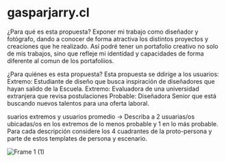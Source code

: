 # gasparjarry.cl
¿Para qué es esta propuesta? 
Exponer mi trabajo como diseñador y fotógrafo, dando a conocer de forma atractiva los distintos proyectos y creaciones que he realizado. Así podré tener un portafolio creativo no solo de mis trabajos, sino que refleje mi identidad y capacidades de forma diferente al comun de los portafoliios.

¿Para quiénes es esta propuesta? 
Esta propuesta se ddirige a los usuarios:
  Extremo: Estudiante de diseño que busca inspiración de diseñadores que hayan salido de la Escuela. 
  Extremo: Evaluadora de una universidad extranjera que revisa postulaciones 
  Probable: Diseñadora Senior que está buscando nuevos talentos para una oferta laboral. 
  
  
  

suarios extremos y usuarios promedio → Describa a 2 usuarias/os ubicadas/os en los extremos de lo menos probable y 1 en lo más probable. Para cada descripción considere los 4 cuadrantes de la proto-persona y parte de estos templates de persona y escenario.


![Frame 1 (1)](https://github.com/gjarryt/gasparjarry.cl/assets/91491383/fcdebaac-0938-4fbc-80c6-c74a3c1baa51)
